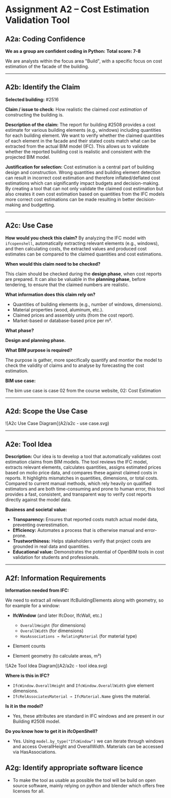 # Assignment A2 – Cost Estimation Validation Tool

## A2a: Coding Confidence

**We as a group are confident coding in Python:**
**Total score: 7-8**

We are analysts within the focus area "Build", with a specific focus on cost estimation of the facade of the building.

---

## A2b: Identify the Claim

**Selected building:** #2516

**Claim / issue to check:**
How realistic the claimed *cost estimation* of constructing the building is.

**Description of the claim:**
The report for building #2508 provides a cost estimate for various building elements (e.g., windows) including quantities for each building element. We want to verify whether the claimed quantities of each element in the facade and their stated costs match what can be extracted from the actual BIM model (IFC). This allows us to validate whether the reported building cost is realistic and consistent with the projected BIM model.

**Justification for selection:**
Cost estimation is a central part of building design and construction. Wrong quantities and building element detection can result in incorrect cost estimation and therefore inflated/deflated cost estimations which can significantly impact budgets and decision-making. By creating a tool that can not only validate the claimed cost estimation but also creates it own cost estimation based on quantities from the IFC models more correct cost estimations can be made resulting in better decision-making and budgetting.

---

## A2c: Use Case

**How would you check this claim?**
By analyzing the IFC model with `ifcopenshell`, automatically extracting relevant elements (e.g., windows), and then calculating costs, the extracted values and produced cost estimates can be compared to the claimed quantities and cost estimations.

**When would this claim need to be checked?**

This claim should be checked during the **design phase**, when cost reports are prepared. It can also be valuable in the **planning phase**, before tendering, to ensure that the claimed numbers are realistic.


**What information does this claim rely on?**

* Quantities of building elements (e.g., number of windows, dimensions).
* Material properties (wood, aluminum, etc.).
* Claimed prices and assembly units (from the cost report).
* Market-based or database-based price per m².

**What phase?**

**Design and planning phase.**

**What BIM purpose is required?**

The purpose is gather,  more specifically quantify and montior the model to check the validity of claims and to analyse by forecasting the cost estimation.

**BIM use case:**

The bim use case is case 02 from the course website, 02: Cost Estimation

---

## A2d: Scope the Use Case

![A2c Use Case Diagram](A2/a2c - use case.svg)

---

## A2e: Tool Idea

**Description:**
Our idea is to develop a tool that automatically validates cost estimation claims from BIM models. The tool reviews the IFC model, extracts relevant elements, calculates quantities, assigns estimated prices based on molio price data, and compares these against claimed costs in reports. It highlights mismatches in quantities, dimensions, or total costs. Compared to current manual methods, which rely heavily on qualified estimators and are both time-consuming and prone to human error, this tool provides a fast, consistent, and transparent way to verify cost reports directly against the model data.

**Business and societal value:**

* **Transparency:** Ensures that reported costs match actual model data, preventing overestimation.
* **Efficiency:** Automates a process that is otherwise manual and error-prone.
* **Trustworthiness:** Helps stakeholders verify that project costs are grounded in real data and quantities.
* **Educational value:** Demonstrates the potential of OpenBIM tools in cost validation for students and professionals.

---

## A2f: Information Requirements

**Information needed from IFC:**

We need to extract all relevant IfcBuildingElements along with geometry, so for example for a window:

* **IfcWindow** (and later IfcDoor, IfcWall, etc.)

  * `OverallHeight` (for dimensions)
  * `OverallWidth` (for dimensions)
  * `HasAssociations → RelatingMaterial` (for material type)
* Element counts
* Element geometry (to calculate areas, m²)

![A2e Tool Idea Diagram](A2/a2c - tool idea.svg)

**Where is this in IFC?**

* `IfcWindow.OverallHeight` and `IfcWindow.OverallWidth` give element dimensions.
* `IfcRelAssociatesMaterial → IfcMaterial.Name` gives the material.

**Is it in the model?**

* Yes, these attributes are standard in IFC windows and are present in our Building #2508 model.

**Do you know how to get it in ifcOpenShell?**

* Yes. Using `model.by_type("IfcWindow")` we can iterate through windows and access OverallHeight and OverallWidth.
Materials can be accessed via HasAssociations.

## A2g: Identify appropriate software licence

* To make the tool as usable as possible the tool will be build on open source software, mainly relying on python and blender which offers free licenses for all.


